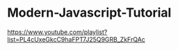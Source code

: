 # Modern-Javascript-Tutorial

https://www.youtube.com/playlist?list=PL4cUxeGkcC9haFPT7J25Q9GRB_ZkFrQAc